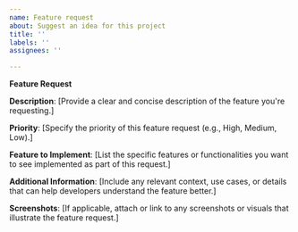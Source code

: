 ```yaml
---
name: Feature request
about: Suggest an idea for this project
title: ''
labels: ''
assignees: ''

---
```


**Feature Request**

**Description**:
[Provide a clear and concise description of the feature you're requesting.]

**Priority**:
[Specify the priority of this feature request (e.g., High, Medium, Low).]

**Feature to Implement**:
[List the specific features or functionalities you want to see implemented as part of this request.]

**Additional Information**:
[Include any relevant context, use cases, or details that can help developers understand the feature better.]

**Screenshots**:
[If applicable, attach or link to any screenshots or visuals that illustrate the feature request.]
